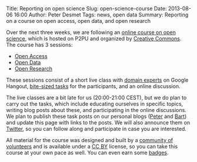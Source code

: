 Title: Reporting on open science
Slug: open-science-course
Date: 2013-08-06 16:00
Author: Peter Desmet
Tags: news, open data
Summary: Reporting on a course on open access, open data, and open research

Over the next three weeks, we are following an [online course on open science](https://p2pu.org/en/courses/5/open-science-an-introduction/), which is hosted on P2PU and organized by [Creative Commons](http://creativecommons.org/). The course has 3 sessions:

* [Open Access](https://p2pu.org/en/courses/5/content/11/)
* [Open Data](https://p2pu.org/en/courses/5/content/13/)
* [Open Research](https://p2pu.org/en/courses/5/content/12/)

These sessions consist of a short live class with [domain experts](https://p2pu.org/en/courses/5/content/1370/) on Google Hangout, [bite-sized tasks](https://p2pu.org/en/courses/5/content/283/) for the participants, and an online discussion.

The live classes are a bit late for us (20:00-21:00 CEST), but we do plan to carry out the tasks, which include educating ourselves in specific topics, writing blog posts about these, and participating in the online discussions. We plan to publish these task posts on our personal blogs ([Peter](http://peterdesmet.com) and [Bart](http://bioinformatics-man.blogspot.be/)) and update this page with links to the posts. We will also announce them on [Twitter](https://twitter.com/LifeWatchINBO), so you can follow along and participate in case you are interested.

All material for the course was designed and built by a [community of volunteers](http://creativecommons.org/weblog/entry/37060) and is available under a [CC BY](http://creativecommons.org/licenses/by/3.0/) license, so you can take this course at your own pace as well. You can even earn some [badges](https://p2pu.org/en/courses/5/content/1337/).

